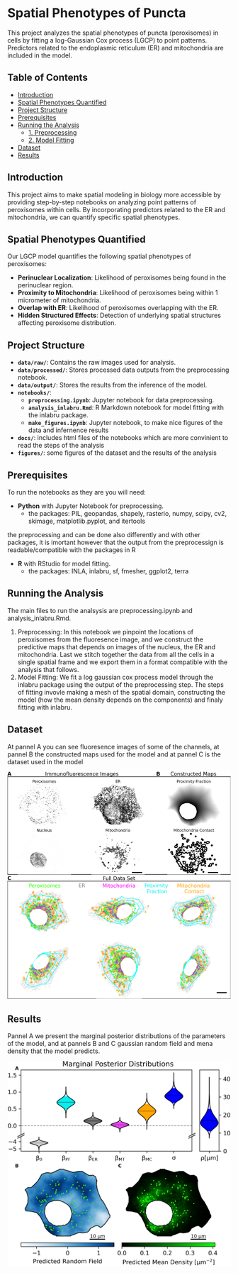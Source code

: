 # Spatial Phenotypes of Puncta

This project analyzes the spatial phenotypes of puncta (peroxisomes) in cells by fitting a log-Gaussian Cox process (LGCP) to point patterns. Predictors related to the endoplasmic reticulum (ER) and mitochondria are included in the model.

## Table of Contents
- [Introduction](#introduction)
- [Spatial Phenotypes Quantified](#spatial-phenotypes-quantified)
- [Project Structure](#project-structure)
- [Prerequisites](#prerequisites)
- [Running the Analysis](#running-the-analysis)
  - [1. Preprocessing](#1-preprocessing)
  - [2. Model Fitting](#2-model-fitting)
- [Dataset](#dataset)
- [Results](#results)

## Introduction

This project aims to make spatial modeling in biology more accessible by providing step-by-step notebooks on analyzing point patterns of peroxisomes within cells. By incorporating predictors related to the ER and mitochondria, we can quantify specific spatial phenotypes.

## Spatial Phenotypes Quantified

Our LGCP model quantifies the following spatial phenotypes of peroxisomes:

- **Perinuclear Localization**: Likelihood of peroxisomes being found in the perinuclear region.
- **Proximity to Mitochondria**: Likelihood of peroxisomes being within 1 micrometer of mitochondria.
- **Overlap with ER**: Likelihood of peroxisomes overlapping with the ER.
- **Hidden Structured Effects**: Detection of underlying spatial structures affecting peroxisome distribution.

## Project Structure

- **`data/raw/`**: Contains the raw images used for analysis.
- **`data/processed/`**: Stores processed data outputs from the preprocessing notebook.
- **`data/output/`**: Stores the results from the inference of the model.
- **`notebooks/`**:
  - **`preprocessing.ipynb`**: Jupyter notebook for data preprocessing.
  - **`analysis_inlabru.Rmd`**: R Markdown notebook for model fitting with the inlabru package.
  - **`make_figures.ipynb`**: Jupyter notebook, to make nice figures of the data and infernence results
- **`docs/`**: includes html files of the notebooks which are more convinient to read the steps of the analysis
- **`figures/`**: some figures of the dataset and the results of the analysis

## Prerequisites

To run the notebooks as they are you will need:

- **Python** with Jupyter Notebook for preprocessing.
  - the packages: PIL, geopandas, shapely, rasterio, numpy, scipy, cv2, skimage, matplotlib.pyplot, and itertools

the preprocessing and can be done also differently and with other packages, it is imortant however that the output from the preprocessign is readable/compatible with the packages in R

- **R** with RStudio for model fitting.
  - the packages: INLA, inlabru, sf, fmesher, ggplot2, terra

## Running the Analysis

The main files to run the analsysis are preprocessing.ipynb and analysis_inlabru.Rmd. 

  1. Preprocessing:
    In this notebook we pinpoint the locations of peroxisomes from the fluoresence image, and we construct the predictive maps that depends on images of the nucleus, the ER and mitochondria. Last we stitch together the data from all the cells in a single spatial frame and we export them in a format compatible with the analysis that follows.
  2. Model Fitting:
    We fit a log gaussian cox process model through the inlabru package using the output of the preprocessing step. The steps of fitting invovle making a mesh of the spatial domain, constructing the model (how the mean density depends on the components) and finaly fitting with inlabru.

## Dataset

At pannel A you can see fluoresence images of some of the channels, at pannel B the constructed maps used for the model and at pannel C is the dataset used in the model

![Data](figures/data.png)

## Results

Pannel A we present the marginal posterior distributions of the parameters of the model, and at pannels B and C gaussian random field and mena density that the model predicts.

![Results](figures/results.png)
